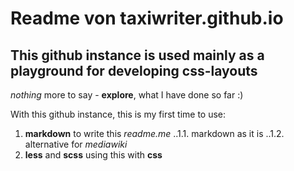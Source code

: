 # Readme von taxiwriter.github.io
## This github instance is used mainly as a playground for developing css-layouts

*nothing* more to say - **explore**, what I have done so far :)

With this github instance, this is my first time to use:
1. **markdown** to write this *readme.me*
..1.1. markdown as it is
..1.2. alternative for *mediawiki*
2. **less** and **scss** using this with **css**
